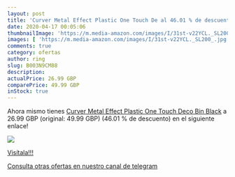 ```yaml
---
layout: post
title: 'Curver Metal Effect Plastic One Touch De al 46.01 % de descuento'
date: 2020-04-17 00:05:06
thumbnailImage: 'https://m.media-amazon.com/images/I/31st-v22YCL._SL200_.jpg'
images: [ 'https://m.media-amazon.com/images/I/31st-v22YCL._SL200_.jpg' ]
comments: true
category: ofertas
author: ring
slug: B003N9CM88
description:
actualPrice: 26.99 GBP
comparePrice: 49.99 GBP
inStock: true
---
```


Ahora mismo tienes [Curver Metal Effect Plastic One Touch Deco Bin  Black](https://www.amazon.com/dp/B003N9CM88/?tag=redken08-20) a 26.99 GBP (original: 49.99 GBP) (46.01 %  de descuento) en el siguiente enlace!

[![](https://m.media-amazon.com/images/I/31st-v22YCL._SL200_.jpg)](https://www.amazon.com/dp/B003N9CM88/?tag=redken08-20)

[Visítala!!!](https://www.amazon.com/dp/B003N9CM88/?tag=redken08-20)

[Consulta otras ofertas en nuestro canal de telegram](https://t.me/s/ofertas25)
